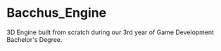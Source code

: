 # Bacchus_Engine
3D Engine built from scratch during our 3rd year of Game Development Bachelor's Degree.
